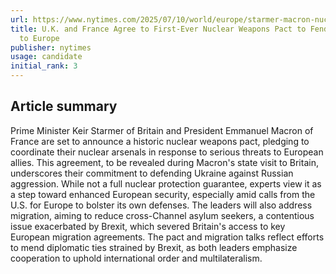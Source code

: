 ```yaml
---
url: https://www.nytimes.com/2025/07/10/world/europe/starmer-macron-nuclear-agreement.html
title: U.K. and France Agree to First-Ever Nuclear Weapons Pact to Fend Off Threat
  to Europe
publisher: nytimes
usage: candidate
initial_rank: 3
---
```

## Article summary
Prime Minister Keir Starmer of Britain and President Emmanuel Macron of France are set to announce a historic nuclear weapons pact, pledging to coordinate their nuclear arsenals in response to serious threats to European allies. This agreement, to be revealed during Macron's state visit to Britain, underscores their commitment to defending Ukraine against Russian aggression. While not a full nuclear protection guarantee, experts view it as a step toward enhanced European security, especially amid calls from the U.S. for Europe to bolster its own defenses. The leaders will also address migration, aiming to reduce cross-Channel asylum seekers, a contentious issue exacerbated by Brexit, which severed Britain's access to key European migration agreements. The pact and migration talks reflect efforts to mend diplomatic ties strained by Brexit, as both leaders emphasize cooperation to uphold international order and multilateralism.
